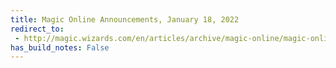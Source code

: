 ```yaml
---
title: Magic Online Announcements, January 18, 2022
redirect_to:
 - http://magic.wizards.com/en/articles/archive/magic-online/magic-online-announcements-january-18-2022
has_build_notes: False
---
```

